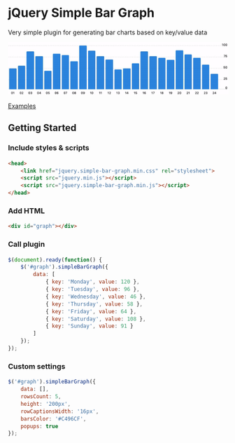 # jQuery Simple Bar Graph
Very simple plugin for generating bar charts based on key/value data

![](demo.gif)

[Examples](https://maximzhurkin.github.io/jquery-simple-bar-graph/)

## Getting Started
### Include styles & scripts
```html
<head>
    <link href="jquery.simple-bar-graph.min.css" rel="stylesheet">
    <script src="jquery.min.js"></script>
    <script src="jquery.simple-bar-graph.min.js"></script>
</head>
```
### Add HTML
```html
<div id="graph"></div>
```
### Call plugin
```javascript
$(document).ready(function() {
    $('#graph').simpleBarGraph({
        data: [
            { key: 'Monday', value: 120 },
            { key: 'Tuesday', value: 96 },
            { key: 'Wednesday', value: 46 },
            { key: 'Thursday', value: 58 },
            { key: 'Friday', value: 64 },
            { key: 'Saturday', value: 108 },
            { key: 'Sunday', value: 91 }
        ]
    });
});
```
### Custom settings
```javascript
$('#graph').simpleBarGraph({
    data: [],
    rowsCount: 5,
    height: '200px',
    rowCaptionsWidth: '16px',
    barsColor: '#C496CF',
    popups: true
});
```